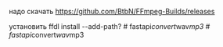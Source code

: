 надо скачать <https://github.com/BtbN/FFmpeg-Builds/releases>


установить ffdl install --add-path?
#   f a s t a p i _ c o n v e r t _ w a v _ m p 3  
 #   f a s t a p i _ c o n v e r t _ w a v _ m p 3  
 